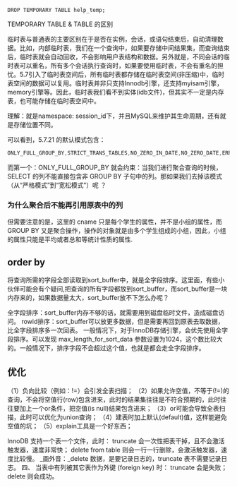 ```
DROP TEMPORARY TABLE help_temp;
```

TEMPORARY TABLE &  TABLE 的区别

临时表与普通表的主要区别在于是否在实例，会话，或语句结束后，自动清理数据。比如，内部临时表，我们在一个查询中，如果要存储中间结果集，而查询结束后，临时表就会自动回收，不会影响用户表结构和数据。另外就是，不同会话的临时表可以重名，所有多个会话执行查询时，如果要使用临时表，不会有重名的担忧。5.7引入了临时表空间后，所有临时表都存储在临时表空间(非压缩)中，临时表空间的数据可以复用。临时表并非只支持Innodb引擎，还支持myisam引擎，memory引擎等。因此，临时表我们看不到实体(idb文件)，但其实不一定是内存表，也可能存储在临时表空间中。

理解：就是namespace: session_id下，并且MySQL来维护其生命周期，还有就是存储位置不同。


可以看到，5.7.21 的默认模式包含：

```java
ONLY_FULL_GROUP_BY,STRICT_TRANS_TABLES,NO_ZERO_IN_DATE,NO_ZERO_DATE,ERROR_FOR_DIVISION_BY_ZERO,NO_AUTO_CREATE_USER,NO_ENGINE_SUBSTITUTION
```

而第一个：ONLY_FULL_GROUP_BY 就会约束：当我们进行聚合查询的时候，SELECT 的列不能直接包含非 GROUP BY 子句中的列。那如果我们去掉该模式（从“严格模式”到“宽松模式”）呢 ？

### 为什么聚合后不能再引用原表中的列

但需要注意的是，这里的 cname 只是每个学生的属性，并不是小组的属性，而 GROUP BY 又是聚合操作，操作的对象就是由多个学生组成的小组，因此，小组的属性只能是平均或者总和等统计性质的属性.

## order by

将查询所需的字段全部读取到sort_buffer中，就是全字段排序。这里面，有些小伙伴可能会有个疑问,把查询的所有字段都放到sort_buffer，而sort_buffer是一块内存来的，如果数据量太大，sort_buffer放不下怎么办呢？

全字段排序：sort_buffer内存不够的话，就需要用到磁盘临时文件，造成磁盘访问。
rowid排序：sort_buffer可以放更多数据，但是需要再回到原表去取数据，比全字段排序多一次回表。
一般情况下，对于InnoDB存储引擎，会优先使用全字段排序。可以发现 max_length_for_sort_data 参数设置为1024，这个数比较大的。一般情况下，排序字段不会超过这个值，也就是都会走全字段排序。

## 优化

（1）负向比较（例如：!=）会引发全表扫描；
（2）如果允许空值，不等于(!=)的查询，不会将空值行(row)包含进来，此时的结果集往往是不符合预期的，此时往往要加上一个or条件，把空值(is null)结果包含进来；
（3）or可能会导致全表扫描，此时可以优化为union查询；
（4）建表时加上默认(default)值，这样能避免空值的坑；
（5）explain工具是一个好东西；

InnoDB 支持一个表一个文件，此时：
truncate 会一次性把表干掉，且不会激活触发器，速度非常快；
delete from table 则会一行一行删除，会激活触发器，速度比较慢。
_画外音：_delete 数据，是要记录日志的，truncate 表不需要记录日志。
四、
当表中有列被其它表作为外键 (foreign key) 时：
truncate 会是失败；
delete 则会成功。

